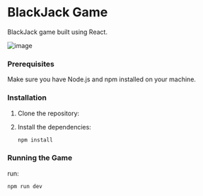 # BlackJack Game
BlackJack game built using React.

![image](https://github.com/user-attachments/assets/bc0182c4-ada0-4667-9da1-348440be9e34)


### Prerequisites

Make sure you have Node.js and npm installed on your machine.

### Installation

1. Clone the repository:

2. Install the dependencies:
    ```bash
    npm install
    ```

### Running the Game
run: 
```bash
npm run dev
